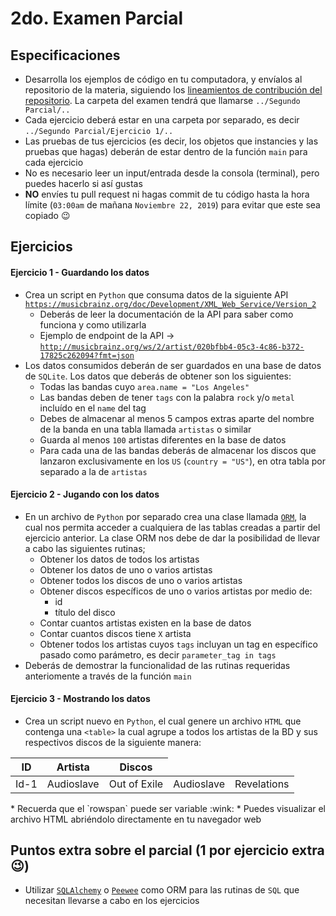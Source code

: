 # 2do. Examen Parcial

## Especificaciones

* Desarrolla los ejemplos de código en tu computadora, y envíalos al repositorio de la materia, siguiendo los [lineamientos de contribución del repositorio](https://github.com/AnhellO/DAS_Sistemas#contributing). La carpeta del examen tendrá que llamarse `../Segundo Parcial/..`
* Cada ejercicio deberá estar en una carpeta por separado, es decir `../Segundo Parcial/Ejercicio 1/..`
* Las pruebas de tus ejercicios (es decir, los objetos que instancies y las pruebas que hagas) deberán de estar dentro de la función `main` para cada ejercicio
* No es necesario leer un input/entrada desde la consola (terminal), pero puedes hacerlo si así gustas
* **NO** envíes tu pull request ni hagas commit de tu código hasta la hora límite (`03:00am` de mañana `Noviembre 22, 2019`) para evitar que este sea copiado :wink:

## Ejercicios

#### Ejercicio 1 - Guardando los datos

* Crea un script en `Python` que consuma datos de la siguiente API [`https://musicbrainz.org/doc/Development/XML_Web_Service/Version_2`](https://musicbrainz.org/doc/Development/XML_Web_Service/Version_2)
  * Deberás de leer la documentación de la API para saber como funciona y como utilizarla
  * Ejemplo de endpoint de la API -> [`http://musicbrainz.org/ws/2/artist/020bfbb4-05c3-4c86-b372-17825c262094?fmt=json`](http://musicbrainz.org/ws/2/artist/020bfbb4-05c3-4c86-b372-17825c262094?fmt=json)
* Los datos consumidos deberán de ser guardados en una base de datos de `SQLite`. Los datos que deberás de obtener son los siguientes:
  * Todas las bandas cuyo `area.name = "Los Angeles"`
  * Las bandas deben de tener `tags` con la palabra `rock` y/o `metal` incluído en el `name` del tag
  * Debes de almacenar al menos 5 campos extras aparte del nombre de la banda en una tabla llamada `artistas` o similar
  * Guarda al menos `100` artistas diferentes en la base de datos
  * Para cada una de las bandas deberás de almacenar los discos que lanzaron exclusivamente en los `US` (`country = "US"`), en otra tabla por separado a la de `artistas`

#### Ejercicio 2 - Jugando con los datos

* En un archivo de `Python` por separado crea una clase llamada [`ORM`](https://stackoverflow.com/q/1279613/2946413), la cual nos permita acceder a cualquiera de las tablas creadas a partir del ejercicio anterior. La clase ORM nos debe de dar la posibilidad de llevar a cabo las siguientes rutinas;
  * Obtener los datos de todos los artistas
  * Obtener los datos de uno o varios artistas
  * Obtener todos los discos de uno o varios artistas
  * Obtener discos específicos de uno o varios artistas por medio de:
    * id
    * título del disco
  * Contar cuantos artistas existen en la base de datos
  * Contar cuantos discos tiene `X` artista
  * Obtener todos los artistas cuyos `tags` incluyan un tag en específico pasado como parámetro, es decir `parameter_tag in tags`
* Deberás de demostrar la funcionalidad de las rutinas requeridas anteriomente a través de la función `main`

#### Ejercicio 3 - Mostrando los datos

* Crea un script nuevo en `Python`, el cual genere un archivo `HTML` que contenga una `<table>` la cual agrupe a todos los artistas de la BD y sus respectivos discos de la siguiente manera:
<table>
  <thead>
    <tr>
      <th rowspan="3">ID</th>
      <th rowspan="3">Artista</th>
      <th>Discos</th>
    </tr>
  </thead>
  <tbody>
    <tr>
      <td>Id-1</td>
      <td>Audioslave</td>
      <td>Out of Exile</td>
      <td>Audioslave</td>
      <td>Revelations</td>
    </tr>
    <tr>
      <!-- Otro artista... -->
    </tr>
    <tr>
      <!-- Otro artista más... -->
    </tr>
    <tr>
      <!-- Más artistas... -->
    </tr>
  </tbody>
</table>
* Recuerda que el `rowspan` puede ser variable :wink:
* Puedes visualizar el archivo HTML abriéndolo directamente en tu navegador web

## Puntos extra sobre el parcial (1 por ejercicio extra :wink:)

* Utilizar [`SQLAlchemy`](https://github.com/sqlalchemy/sqlalchemy) o [`Peewee`](https://github.com/coleifer/peewee) como ORM para las rutinas de `SQL` que necesitan llevarse a cabo en los ejercicios